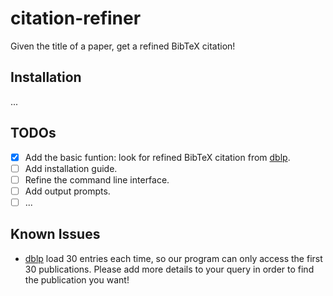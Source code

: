 # citation-refiner
Given the title of a paper, get a refined BibTeX citation!

## Installation

...

## TODOs

* [x] Add the basic funtion: look for refined BibTeX citation from [dblp](https://dblp.org/).
* [ ] Add installation guide.
* [ ] Refine the command line interface.
* [ ] Add output prompts.
* [ ] ...

## Known Issues

* [dblp](https://dblp.org/) load 30 entries each time, so our program can only access the first 30 publications. Please add more details to your query in order to find the publication you want!
